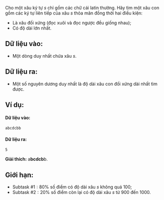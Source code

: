 Cho một xâu ký tự $s$ chỉ gồm các chữ cái latin thường. Hãy tìm một xâu con gồm các ký tự liên tiếp của xâu $s$ thỏa mãn đồng thời hai điều kiện:
- Là xâu đối xứng (đọc xuôi và đọc ngược đều giống nhau);
- Có độ dài lớn nhất.

## Dữ liệu vào:
- Một dòng duy nhất chứa xâu $s$.

## Dữ liệu ra:
- Một số nguyên dương duy nhất là độ dài xâu con đối xứng dài nhất tìm được.

## Ví dụ:
#### Dữ liệu vào:
```
abcdcbb
```

#### Dữ liệu ra:
```
5
```

**Giải thích:** a**bcdcb**b.
## Giới hạn:
- Subtask $\#1: 80\%$ số điểm có độ dài xâu $s$ không quá $100$;
- Subtask $\#2: 20\%$ số điểm còn lại có độ dài xâu $s$ từ $900$ đến $1000$.